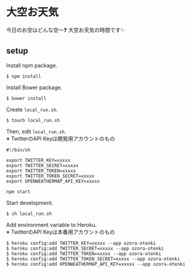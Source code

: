 # 大空お天気
今日のお空はどんな空〜❓ 大空お天気の時間です✨

## setup
Install npm package.

    $ npm install

Install Bower package.

    $ bower install

Create `local_run.sh`.

    $ touch local_run.sh

Then, edit `local_run.sh`.  
※ TwitterのAPI Keyは開発用アカウントのもの

    #!/bin/sh

    export TWITTER_KEY=xxxxx
    export TWITTER_SECRET=xxxxx
    export TWITTER_TOKEN=xxxxx
    export TWITTER_TOKEN_SECRET=xxxxx
    export OPENWEATHERMAP_API_KEY=xxxxx

    npm start

Start development.

    $ sh local_run.sh

Add environment variable to Heroku.  
※ TwitterのAPI Keyは本番用アカウントのもの

    $ heroku config:add TWITTER_KEY=xxxxx --app ozora-otenki
    $ heroku config:add TWITTER_SECRET=xxxxx --app ozora-otenki
    $ heroku config:add TWITTER_TOKEN=xxxxx --app ozora-otenki
    $ heroku config:add TWITTER_TOKEN_SECRET=xxxxx --app ozora-otenki
    $ heroku config:add OPENWEATHERMAP_API_KEY=xxxxx --app ozora-otenki